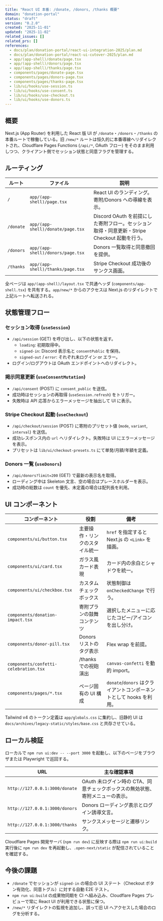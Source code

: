 ```yaml
---
title: "React UI 本番: /donate, /donors, /thanks 概要"
domain: "donation-portal"
status: "draft"
version: "0.2.0"
created: "2025-11-01"
updated: "2025-11-02"
related_issues: []
related_prs: []
references:
  - docs/plan/donation-portal/react-ui-integration-2025/plan.md
  - docs/plan/donation-portal/react-ui-cutover-2025/plan.md
  - app/(app-shell)/donate/page.tsx
  - app/(app-shell)/donors/page.tsx
  - app/(app-shell)/thanks/page.tsx
  - components/pages/donate-page.tsx
  - components/pages/donors-page.tsx
  - components/pages/thanks-page.tsx
  - lib/ui/hooks/use-session.ts
  - lib/ui/hooks/use-consent.ts
  - lib/ui/hooks/use-checkout.ts
  - lib/ui/hooks/use-donors.ts
---
```


## 概要

Next.js (App Router) を利用した React 版 UI が `/donate`・`/donors`・`/thanks` の本番ルートで稼働している。旧 `/new/*` ルートは恒久的に本番導線へリダイレクトされ、Cloudflare Pages Functions (`/api/*`, OAuth フロー) をそのまま利用しつつ、クライアント側でセッション状態と同意フラグを管理する。

## ルーティング

| ルート | ファイル | 説明 |
| --- | --- | --- |
| `/` | `app/(app-shell)/page.tsx` | React UI のランディング。寄附/Donors への導線を表示。 |
| `/donate` | `app/(app-shell)/donate/page.tsx` | Discord OAuth を前提にした寄附フロー。セッション取得・同意更新・Stripe Checkout 起動を行う。 |
| `/donors` | `app/(app-shell)/donors/page.tsx` | Donors 一覧取得と同意撤回を提供。 |
| `/thanks` | `app/(app-shell)/thanks/page.tsx` | Stripe Checkout 成功後のサンクス画面。 |

全ページは `app/(app-shell)/layout.tsx` で共通ヘッダ (`components/app-shell.tsx`) を共有する。`app/new/*` からのアクセスは Next.js のリダイレクトで上記ルートへ転送される。

## 状態管理フロー

### セッション取得 (`useSession`)

- `/api/session` (GET) を呼び出し、以下の状態を返す。
  - `loading`: 初期取得中。
  - `signed-in`: Discord 表示名と `consentPublic` を保持。
  - `signed-out` / `error`: それぞれ未ログイン or エラー。
- ログイン/ログアウトは OAuth エンドポイントへのリダイレクト。

### 掲示同意更新 (`useConsentMutation`)

- `/api/consent` (POST) に `consent_public` を送信。
- 成功時はセッションの再取得 (`useSession.refresh`) をトリガー。
- 失敗時は API 応答からエラーメッセージを抽出して UI に表示。

### Stripe Checkout 起動 (`useCheckout`)

- `/api/checkout/session` (POST) に寄附のプリセット値 (`mode`, `variant`, `interval`) を送信。
- 成功レスポンス内の `url` へリダイレクト。失敗時は UI にエラーメッセージを表示。
- プリセットは `lib/ui/checkout-presets.ts` にて単発/月額/年額を定義。

### Donors 一覧 (`useDonors`)

- `/api/donors?limit=200` (GET) で最新の表示名を取得。
- ローディング中は Skeleton 文言、空の場合はプレースホルダーを表示。
- 成功時の総数は `count` を優先、未定義の場合は配列長を利用。

## UI コンポーネント

| コンポーネント | 役割 | 備考 |
| --- | --- | --- |
| `components/ui/button.tsx` | 主要操作・リンクのスタイル統一 | `href` を指定すると Next.js の `<Link>` を描画。 |
| `components/ui/card.tsx` | ガラス風カード表現 | カード内の余白とシャドウを統一。 |
| `components/ui/checkbox.tsx` | カスタムチェックボックス | 状態制御は `onCheckedChange` で行う。 |
| `components/donation-impact.tsx` | 寄附プランの鼓舞コンテンツ | 選択したメニューに応じたコピー/アイコンを出し分け。 |
| `components/donor-pill.tsx` | Donors リストのタグ表示 | Flex wrap を前提。 |
| `components/confetti-celebration.tsx` | /thanks での祝砲演出 | `canvas-confetti` を動的 import。 |
| `components/pages/*.tsx` | ページ固有の UI 構成 | `donate`/`donors` はクライアントコンポーネントとして hooks を利用。 |

Tailwind v4 のトークン定義は `app/globals.css` に集約し、旧静的 UI は `docs/archives/legacy-static/styles/base.css` と共存させている。

## ローカル検証

ローカルで `npm run ui:dev -- --port 3000` を起動し、以下のページをブラウザまたは Playwright で巡回する。

| URL | 主な確認事項 |
| --- | --- |
| `http://127.0.0.1:3000/donate` | OAuth 未ログイン時の CTA、同意チェックボックスの無効状態、寄附メニューの表示。 |
| `http://127.0.0.1:3000/donors` | Donors ローディング表示とログイン誘導文言。 |
| `http://127.0.0.1:3000/thanks` | サンクスメッセージと遷移リンク。 |

Cloudflare Pages 開発サーバ (`npm run dev`) に反映する際は `npm run ui:build` 実行後に `npm run dev` を再起動し、`.open-next/static` が配信されていることを確認する。

## 今後の課題

- `/donate` でセッションが `signed-in` の場合の UI ステート（Checkout ボタン有効化、同意トグル）に対する自動 E2E テスト。
- `npm run ui:build` の成果物同期を CI へ組み込み、Cloudflare Pages プレビューで常に React UI が利用できる状態に保つ。
- `/new/*` リダイレクトの監視を追加し、誤って旧 UI へアクセスした場合のログを分析する。
